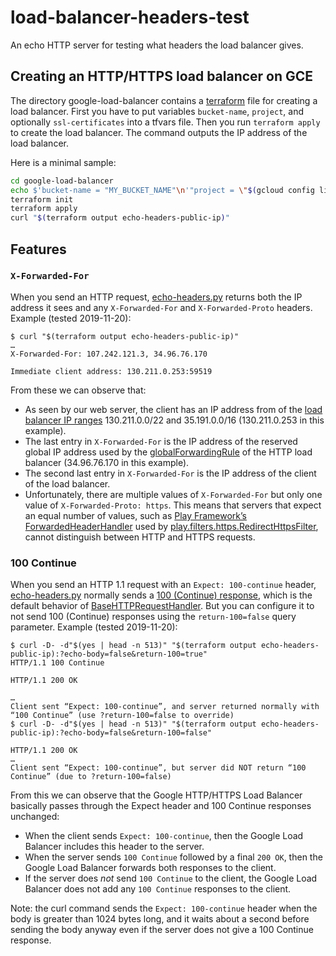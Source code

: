 # load-balancer-headers-test
An echo HTTP server for testing what headers the load balancer gives.

## Creating an HTTP/HTTPS load balancer on GCE

The directory google-load-balancer contains a [terraform](https://www.terraform.io/downloads.html) file for creating a load balancer.
First you have to put variables `bucket-name`, `project`, and optionally `ssl-certificates` into a tfvars file.
Then you run `terraform apply` to create the load balancer.
The command outputs the IP address of the load balancer.

Here is a minimal sample:

```sh
cd google-load-balancer
echo $'bucket-name = "MY_BUCKET_NAME"\n'"project = \"$(gcloud config list --format 'value(core.project)' 2>/dev/null)\"" > .terraform.auto.tfvars
terraform init
terraform apply
curl "$(terraform output echo-headers-public-ip)"
```

## Features

### `X-Forwarded-For`

When you send an HTTP request, [echo-headers.py](echo-headers.py) returns both the IP address it sees and any `X-Forwarded-For` and `X-Forwarded-Proto` headers. Example (tested 2019-11-20):

```
$ curl "$(terraform output echo-headers-public-ip)"
…
X-Forwarded-For: 107.242.121.3, 34.96.76.170

Immediate client address: 130.211.0.253:59519
```

From these we can observe that:

* As seen by our web server, the client has an IP address from of the [load balancer IP ranges](https://cloud.google.com/compute/docs/load-balancing/http/#firewall_rules) 130.211.0.0/22 and 35.191.0.0/16 (130.211.0.253 in this example).
* The last entry in `X-Forwarded-For` is the IP address of the reserved global IP address used by the [globalForwardingRule](https://cloud.google.com/compute/docs/reference/rest/v1/globalForwardingRules) of the HTTP load balancer (34.96.76.170 in this example).
* The second last entry in `X-Forwarded-For` is the IP address of the client of the load balancer.
* Unfortunately, there are multiple values of `X-Forwarded-For` but only one value of `X-Forwarded-Proto: https`.
  This means that servers that expect an equal number of values, such as [Play Framework’s ForwardedHeaderHandler](https://github.com/playframework/playframework/blob/2.8.0-RC1/transport/server/play-server/src/main/scala/play/core/server/common/ForwardedHeaderHandler.scala#L203-L214) used by [play.filters.https.RedirectHttpsFilter](https://www.playframework.com/documentation/2.8.x/RedirectHttpsFilter), cannot distinguish between HTTP and HTTPS requests.


### 100 Continue

When you send an HTTP 1.1 request with an `Expect: 100-continue` header, [echo-headers.py](echo-headers.py) normally sends a [100 (Continue) response](https://tools.ietf.org/html/rfc7231#section-6.2.1), which is the default behavior of [BaseHTTPRequestHandler](https://github.com/python/cpython/blob/v3.8.0/Lib/http/server.py#L360-L383).
But you can configure it to not send 100 (Continue) responses using the `return-100=false` query parameter. Example (tested 2019-11-20):

```
$ curl -D- -d"$(yes | head -n 513)" "$(terraform output echo-headers-public-ip):?echo-body=false&return-100=true"
HTTP/1.1 100 Continue

HTTP/1.1 200 OK

…
Client sent “Expect: 100-continue”, and server returned normally with “100 Continue” (use ?return-100=false to override)
$ curl -D- -d"$(yes | head -n 513)" "$(terraform output echo-headers-public-ip):?echo-body=false&return-100=false"

HTTP/1.1 200 OK
…
Client sent “Expect: 100-continue”, but server did NOT return “100 Continue” (due to ?return-100=false)
```

From this we can observe that the Google HTTP/HTTPS Load Balancer basically passes through the Expect header and 100 Continue responses unchanged:

* When the client sends `Expect: 100-continue`, then the Google Load Balancer includes this header to the server.
* When the server sends `100 Continue` followed by a final `200 OK`, then the Google Load Balancer forwards both responses to the client.
* If the server does _not_ send `100 Continue` to the client, the Google Load Balancer does not add any `100 Continue` responses to the client.

Note: the curl command sends the `Expect: 100-continue` header when the body is greater than 1024 bytes long, and it waits about a second before sending the body anyway even if the server does not give a 100 Continue response.
